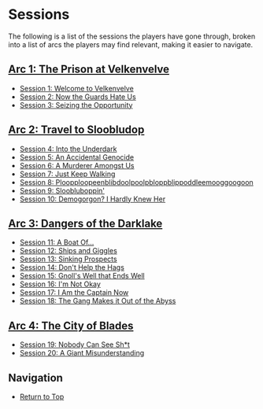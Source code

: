 # Sessions

The following is a list of the sessions the players have gone through, broken
into a list of arcs the players may find relevant, making it easier to
navigate.

## [Arc 1: The Prison at Velkenvelve](arc01/info.md)
* [Session 1: Welcome to Velkenvelve](arc01/session01-2020-05-24.md)
* [Session 2: Now the Guards Hate Us](arc01/session02-2020-06-14.md)
* [Session 3: Seizing the Opportunity](arc01/session03-2020-06-28.md)

## [Arc 2: Travel to Sloobludop](arc02/info.md)
* [Session 4: Into the Underdark](arc02/session04-2020-07-12.md)
* [Session 5: An Accidental Genocide](arc02/session05-2020-07-26.md)
* [Session 6: A Murderer Amongst Us](arc02/session06-2020-08-16.md)
* [Session 7: Just Keep Walking](arc02/session07-2020-09-13.md)
* [Session 8: Ploopploopeenblibdoolpoolpbloppblippoddleemooggoogoon](arc02/session08-2020-09-27.md)
* [Session 9: Sloobluboppin'](arc02/session09-2020-11-01.md)
* [Session 10: Demogorgon? I Hardly Knew Her](arc02/session10-2020-11-08.md)

## [Arc 3: Dangers of the Darklake](arc03/info.md)
* [Session 11: A Boat Of...](arc03/session11-2020-11-29.md)
* [Session 12: Ships and Giggles](arc03/session12-2021-01-03.md)
* [Session 13: Sinking Prospects](arc03/session13-2021-01-16.md)
* [Session 14: Don't Help the Hags](arc03/session14-2021-02-06.md)
* [Session 15: Gnoll's Well that Ends Well](arc03/session15-2021-02-20.md)
* [Session 16: I'm Not Okay](arc03/session16-2021-03-06.md)
* [Session 17: I Am the Captain Now](arc03/session17-2021-04-18.md)
* [Session 18: The Gang Makes it Out of the Abyss](arc03/session18-2021-05-06.md)

## [Arc 4: The City of Blades](arc04/info.md)
* [Session 19: Nobody Can See Sh\*t](arc04/session19-2021-05-19.md)
* [Session 20: A Giant Misunderstanding](arc04/session20-2021-06-09.md)

## Navigation
* [Return to Top](../README.md)
